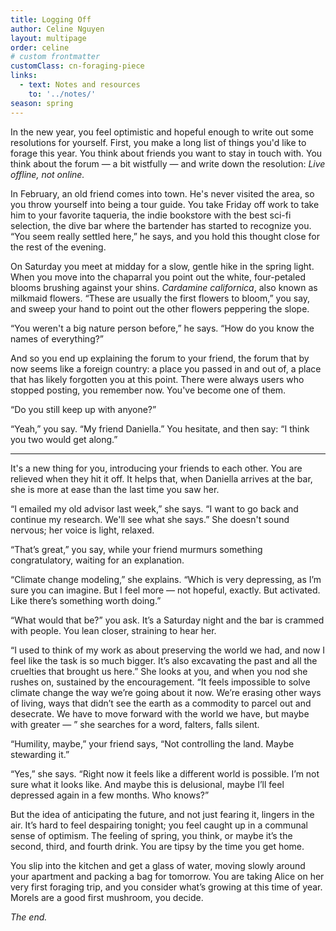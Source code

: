 ```yaml
---
title: Logging Off
author: Celine Nguyen
layout: multipage
order: celine
# custom frontmatter
customClass: cn-foraging-piece
links:
  - text: Notes and resources
    to: '../notes/'
season: spring
---
```


In the new year, you feel optimistic and hopeful enough to write out some resolutions for yourself. First, you make a long list of things you'd like to forage this year. You think about friends you want to stay in touch with. You think about the forum — a bit wistfully — and write down the resolution: *Live offline, not online.*

In February, an old friend comes into town. He's never visited the area, so you throw yourself into being a tour guide. You take Friday off work to take him to your favorite taqueria, the indie bookstore with the best sci-fi selection, the dive bar where the bartender has started to recognize you. “You seem really settled here,” he says, and you hold this thought close for the rest of the evening.

On Saturday you meet at midday for a slow, gentle hike in the spring light. When you move into the chaparral you point out the white, four-petaled blooms brushing against your shins. *Cardamine californica*, also known as milkmaid flowers. “These are usually the first flowers to bloom,” you say, and sweep your hand to point out the other flowers peppering the slope.

“You weren't a big nature person before,” he says. “How do you know the names of everything?”

And so you end up explaining the forum to your friend, the forum that by now seems like a foreign country: a place you passed in and out of, a place that has likely forgotten you at this point. There were always users who stopped posting, you remember now. You've become one of them.

“Do you still keep up with anyone?”

“Yeah,” you say. “My friend Daniella.” You hesitate, and then say: “I think you two would get along.”

---

It's a new thing for you, introducing your friends to each other. You are relieved when they hit it off. It helps that, when Daniella arrives at the bar, she is more at ease than the last time you saw her.

“I emailed my old advisor last week,” she says. “I want to go back and continue my research. We'll see what she says.” She doesn't sound nervous; her voice is light, relaxed.

“That’s great,” you say, while your friend murmurs something congratulatory, waiting for an explanation.

“Climate change modeling,” she explains. “Which is very depressing, as I’m sure you can imagine. But I feel more — not hopeful, exactly. But activated. Like there’s something worth doing.”

“What would that be?” you ask. It’s a Saturday night and the bar is crammed with people. You lean closer, straining to hear her.

“I used to think of my work as about preserving the world we had, and now I feel like the task is so much bigger. It’s also excavating the past and all the cruelties that brought us here.” She looks at you, and when you nod she rushes on, sustained by the encouragement. “It feels impossible to solve climate change the way we’re going about it now. We’re erasing other ways of living, ways that didn’t see the earth as a commodity to parcel out and desecrate. We have to move forward with the world we have, but maybe with greater — ” she searches for a word, falters, falls silent.

“Humility, maybe,” your friend says, “Not controlling the land. Maybe stewarding it.”  

“Yes,” she says. “Right now it feels like a different world is possible. I’m not sure what it looks like. And maybe this is delusional, maybe I’ll feel depressed again in a few months. Who knows?”

But the idea of anticipating the future, and not just fearing it, lingers in the air. It’s hard to feel despairing tonight; you feel caught up in a communal sense of optimism. The feeling of spring, you think, or maybe it’s the second, third, and fourth drink. You are tipsy by the time you get home.

You slip into the kitchen and get a glass of water, moving slowly around your apartment and packing a bag for tomorrow. You are taking Alice on her very first foraging trip, and you consider what’s growing at this time of year. Morels are a good first mushroom, you decide.

*The end.*
